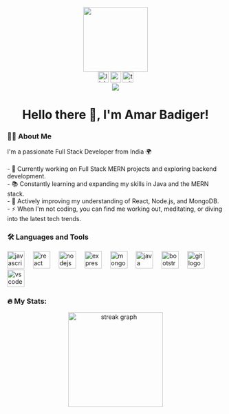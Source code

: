 <div align="center"> <img height="150" src="https://camo.githubusercontent.com/62da68eb62b1e5f175f7d1f0191dd89a653d7908feb22d37d4a0ab07365d6791/68747470733a2f2f6d656469612e67697068792e636f6d2f6d656469612f4d3967624264396e6244724f5475314d71782f67697068792e676966" /> </div>
<div align="center"> <img src="https://img.shields.io/static/v1?message=LinkedIn&logo=linkedin&label=&color=0077B5&logoColor=white&labelColor=&style=for-the-badge" height="25" alt="linkedin logo" /> <img src="https://img.shields.io/static/v1?message=YouTube&logo=youtube&label=&color=FF0000&logoColor=white&labelColor=&style=for-the-badge" height="25" alt="youtube logo" /> <img src="https://img.shields.io/static/v1?message=Twitter&logo=twitter&label=&color=1DA1F2&logoColor=white&labelColor=&style=for-the-badge" height="25" alt="twitter logo" /> </div>
<div align="center"> <img src="https://visitor-badge.laobi.icu/badge?page_id=amarbadiger.amarbadiger" /> </div>
<h1 align="center">Hello there 👋, I'm Amar Badiger!</h1>
<h3 align="left">👨‍💻 About Me</h3>
<p align="left"> I'm a passionate Full Stack Developer from India 🌍<br><br> - 🔭 Currently working on Full Stack MERN projects and exploring backend development.<br> - 📚 Constantly learning and expanding my skills in Java and the MERN stack.<br> - 🌱 Actively improving my understanding of React, Node.js, and MongoDB.<br> - ⚡ When I'm not coding, you can find me working out, meditating, or diving into the latest tech trends. </p>
<h3 align="left">🛠 Languages and Tools</h3>
<div align="left"> <img src="https://cdn.jsdelivr.net/gh/devicons/devicon/icons/javascript/javascript-original.svg" height="40" alt="javascript logo" /> <img width="12" /> <img src="https://cdn.jsdelivr.net/gh/devicons/devicon/icons/react/react-original-wordmark.svg" height="40" alt="react logo" /> <img width="12" /> <img src="https://cdn.jsdelivr.net/gh/devicons/devicon/icons/nodejs/nodejs-original-wordmark.svg" height="40" alt="nodejs logo" /> <img width="12" /> <img src="https://cdn.jsdelivr.net/gh/devicons/devicon/icons/express/express-original-wordmark.svg" height="40" alt="express logo" /> <img width="12" /> <img src="https://cdn.jsdelivr.net/gh/devicons/devicon/icons/mongodb/mongodb-original-wordmark.svg" height="40" alt="mongodb logo" /> <img width="12" /> <img src="https://cdn.jsdelivr.net/gh/devicons/devicon/icons/java/java-original-wordmark.svg" height="40" alt="java logo" /> <img width="12" /> <img src="https://cdn.jsdelivr.net/gh/devicons/devicon/icons/bootstrap/bootstrap-plain.svg" height="40" alt="bootstrap logo" /> <img width="12" /> <img src="https://cdn.jsdelivr.net/gh/devicons/devicon/icons/git/git-original-wordmark.svg" height="40" alt="git logo" /> <img width="12" /> <img src="https://cdn.jsdelivr.net/gh/devicons/devicon/icons/vscode/vscode-original.svg" height="40" alt="vscode logo" /> </div>
<h3 align="left">🔥 My Stats:</h3>
<div align="center"> <img src="https://streak-stats.demolab.com?user=amarbadiger&locale=en&mode=daily&theme=dark&hide_border=false&border_radius=5&order=3" height="220" alt="streak graph" /> </div>
